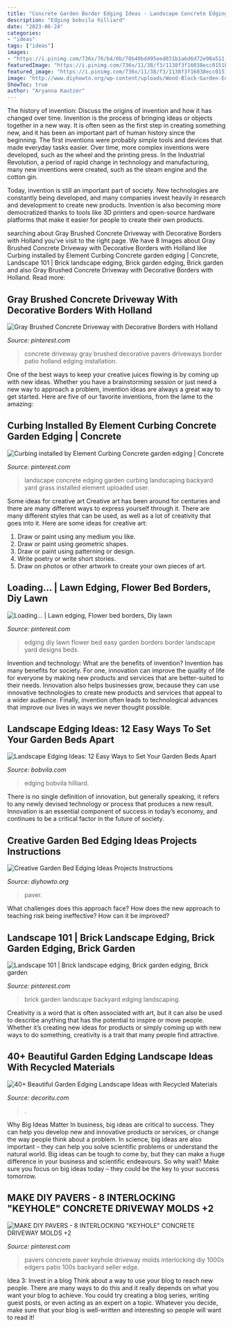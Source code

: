 ```yaml
---
title: "Concrete Garden Border Edging Ideas - Landscape Concrete Edging Garden Curbing Landscaping Backyard Yard Grass Installed Element Uploaded User"
description: "Edging bobvila hilliard"
date: "2023-06-24"
categories:
- "ideas"
tags: ["ideas"]
images:
- "https://i.pinimg.com/736x/78/b4/0b/78b40bd495eed031b1a6d6d72e98a511--concrete-garden-edging-landscape-curbing.jpg"
featuredImage: "https://i.pinimg.com/736x/11/38/f3/1138f3f16038ecc0151be56461d9101a--concrete-driveways-holland.jpg"
featured_image: "https://i.pinimg.com/736x/11/38/f3/1138f3f16038ecc0151be56461d9101a--concrete-driveways-holland.jpg"
image: "http://www.diyhowto.org/wp-content/uploads/Wood-Block-Garden-Edging-20-Creative-Garden-Bed-Edging-Ideas-Projects-Instructions-DIYHowto.jpg"
ShowToc: true
author: "Aryanna Kautzer"
---
```



The history of invention: Discuss the origins of invention and how it has changed over time.
Invention is the process of bringing ideas or objects together in a new way. It is often seen as the first step in creating something new, and it has been an important part of human history since the beginning.
The first inventions were probably simple tools and devices that made everyday tasks easier. Over time, more complex inventions were developed, such as the wheel and the printing press. In the Industrial Revolution, a period of rapid change in technology and manufacturing, many new inventions were created, such as the steam engine and the cotton gin.

Today, invention is still an important part of society. New technologies are constantly being developed, and many companies invest heavily in research and development to create new products. Invention is also becoming more democratized thanks to tools like 3D printers and open-source hardware platforms that make it easier for people to create their own products.

	

		
searching about Gray Brushed Concrete Driveway with Decorative Borders with Holland you've visit to the right page. We have 8 Images about Gray Brushed Concrete Driveway with Decorative Borders with Holland like Curbing installed by Element Curbing Concrete garden edging | Concrete, Landscape 101 | Brick landscape edging, Brick garden edging, Brick garden and also Gray Brushed Concrete Driveway with Decorative Borders with Holland. Read more:
		
    
## Gray Brushed Concrete Driveway With Decorative Borders With Holland

<img loading=lazy src="https://i.pinimg.com/736x/11/38/f3/1138f3f16038ecc0151be56461d9101a--concrete-driveways-holland.jpg" onerror="this.onerror=null;this.src='https://tse2.mm.bing.net/th?id=OIP.NhVTbcDO9bMi8SUucJJ7CgHaLH&amp;pid=15.1';" alt="Gray Brushed Concrete Driveway with Decorative Borders with Holland">

_Source: pinterest.com_

>concrete driveway gray brushed decorative pavers driveways border patio holland edging installation. 

	

One of the best ways to keep your creative juices flowing is by coming up with new ideas. Whether you have a brainstorming session or just need a new way to approach a problem, invention ideas are always a great way to get started. Here are five of our favorite inventions, from the lame to the amazing: 

    
## Curbing Installed By Element Curbing Concrete Garden Edging | Concrete

<img loading=lazy src="https://i.pinimg.com/736x/78/b4/0b/78b40bd495eed031b1a6d6d72e98a511--concrete-garden-edging-landscape-curbing.jpg" onerror="this.onerror=null;this.src='https://tse1.mm.bing.net/th?id=OIP.6rmEpPezLuMd2ahTz-mmxgHaJ3&amp;pid=15.1';" alt="Curbing installed by Element Curbing Concrete garden edging | Concrete">

_Source: pinterest.com_

>landscape concrete edging garden curbing landscaping backyard yard grass installed element uploaded user. 

	

Some ideas for creative art
Creative art has been around for centuries and there are many different ways to express yourself through it. There are many different styles that can be used, as well as a lot of creativity that goes into it. Here are some ideas for creative art:
1) Draw or paint using any medium you like.
2) Draw or paint using geometric shapes.
3) Draw or paint using patterning or design.
4) Write poetry or write short stories.
5) Draw on photos or other artwork to create your own pieces of art.

    
## Loading... | Lawn Edging, Flower Bed Borders, Diy Lawn

<img loading=lazy src="https://i.pinimg.com/736x/cf/58/ea/cf58ea70d4ed42d2277f71d830240f0f.jpg" onerror="this.onerror=null;this.src='https://tse3.mm.bing.net/th?id=OIP.08fMORzRQCcni_MrjZayOQHaPV&amp;pid=15.1';" alt="Loading... | Lawn edging, Flower bed borders, Diy lawn">

_Source: pinterest.com_

>edging diy lawn flower bed easy garden borders border landscape yard designs beds. 

	

Invention and technology: What are the benefits of invention?
Invention has many benefits for society. For one, innovation can improve the quality of life for everyone by making new products and services that are better-suited to their needs. Innovation also helps businesses grow, because they can use innovative technologies to create new products and services that appeal to a wider audience. Finally, invention often leads to technological advances that improve our lives in ways we never thought possible.

    
## Landscape Edging Ideas: 12 Easy Ways To Set Your Garden Beds Apart

<img loading=lazy src="https://s3-production.bobvila.com/slides/32934/original/Landscape_Edging_Ideas_Concrete.jpg?1562872599" onerror="this.onerror=null;this.src='https://tse3.mm.bing.net/th?id=OIP.Dx3GKW-TMGTYLM73xWreuAHaJ4&amp;pid=15.1';" alt="Landscape Edging Ideas: 12 Easy Ways to Set Your Garden Beds Apart">

_Source: bobvila.com_

>edging bobvila hilliard. 

	

There is no single definition of innovation, but generally speaking, it refers to any newly devised technology or process that produces a new result. Innovation is an essential component of success in today’s economy, and continues to be a critical factor in the future of society.

    
## Creative Garden Bed Edging Ideas Projects Instructions

<img loading=lazy src="http://www.diyhowto.org/wp-content/uploads/Wood-Block-Garden-Edging-20-Creative-Garden-Bed-Edging-Ideas-Projects-Instructions-DIYHowto.jpg" onerror="this.onerror=null;this.src='https://tse1.mm.bing.net/th?id=OIP.G30Sw2L_qyHGZ2VxrqdBYwHaLK&amp;pid=15.1';" alt="Creative Garden Bed Edging Ideas Projects Instructions">

_Source: diyhowto.org_

>paver. 

	

What challenges does this approach face?
How does the new approach to teaching risk being ineffective? How can it be improved?

    
## Landscape 101 | Brick Landscape Edging, Brick Garden Edging, Brick Garden

<img loading=lazy src="https://i.pinimg.com/736x/b7/b5/27/b7b527e491a43fed17b4a07429269311--florida-landscaping-backyard-landscaping.jpg" onerror="this.onerror=null;this.src='https://tse4.mm.bing.net/th?id=OIP.v7kkbExV41ULkfz4cehv2QHaJ3&amp;pid=15.1';" alt="Landscape 101 | Brick landscape edging, Brick garden edging, Brick garden">

_Source: pinterest.com_

>brick garden landscape backyard edging landscaping. 

	

Creativity is a word that is often associated with art, but it can also be used to describe anything that has the potential to inspire or move people. Whether it’s creating new ideas for products or simply coming up with new ways to do something, creativity is a trait that many people find attractive.

    
## 40+ Beautiful Garden Edging Landscape Ideas With Recycled Materials

<img loading=lazy src="https://decoritu.com/wp-content/uploads/2020/08/40-Beautiful-Garden-Edging-Landscape-Ideas-with-Recycled-Materials-30.jpg" onerror="this.onerror=null;this.src='https://tse2.mm.bing.net/th?id=OIP.lPOgJBPvLKFPDVoDHqXx9wHaE6&amp;pid=15.1';" alt="40+ Beautiful Garden Edging Landscape Ideas with Recycled Materials">

_Source: decoritu.com_

>. 

	

Why Big Ideas Matter
In business, big ideas are critical to success. They can help you develop new and innovative products or services, or change the way people think about a problem. In science, big ideas are also important – they can help you solve scientific problems or understand the natural world.
Big ideas can be tough to come by, but they can make a huge difference in your business and scientific endeavours. So why wait? Make sure you focus on big ideas today – they could be the key to your success tomorrow.

    
## MAKE DIY PAVERS - 8 INTERLOCKING &quot;KEYHOLE&quot; CONCRETE DRIVEWAY MOLDS +2

<img loading=lazy src="https://i.pinimg.com/736x/f1/8d/11/f18d1130abb143de251bde32f2573347.jpg" onerror="this.onerror=null;this.src='https://tse2.mm.bing.net/th?id=OIP.0EsFunyG7avWWX6cqBZRNgHaJ4&amp;pid=15.1';" alt="MAKE DIY PAVERS - 8 INTERLOCKING &quot;KEYHOLE&quot; CONCRETE DRIVEWAY MOLDS +2">

_Source: pinterest.com_

>pavers concrete paver keyhole driveway molds interlocking diy 1000s edgers patio 100s backyard seller edge. 

	

Idea 3: Invest in a blog
Think about a way to use your blog to reach new people. There are many ways to do this and it really depends on what you want your blog to achieve. You could try creating a blog series, writing guest posts, or even acting as an expert on a topic. Whatever you decide, make sure that your blog is well-written and interesting so people will want to read it!

